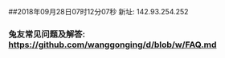 ##2018年09月28日07时12分07秒 新址: 142.93.254.252
### 兔友常见问题及解答: https://github.com/wanggonging/d/blob/w/FAQ.md
